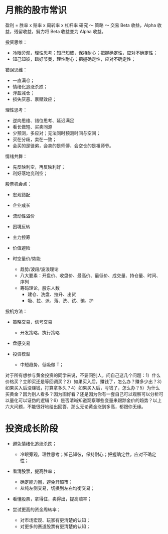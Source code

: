 # 月熊的股市常识

盈利 = 胜率 x 赔率 x 周转率 x 杠杆率
研究 ～ 策略 ～ 交易
Beta 收益，Alpha 收益，残留收益，努力将 Beta 收益变为 Alpha 收益。

投资思维：

- 冷眼旁观，理性思考；知己知彼，保持耐心；把握确定性，应对不确定性；
- 知己知彼，踏好节奏，理性耐心；把握确定性，应对不确定性；

错误思维：

- 一直满仓；
- 情绪化追涨杀跌；
- 浮盈减仓；
- 损失厌恶、禀赋效应；

理性思考：

- 逆向思维、错位思考、延迟满足
- 看长做短、买卖同源
- 少预测，多应对；无法同时预测时间与空间；
- 买在分歧，卖在一致；
- 会买的是徒弟，会卖的是师傅，会空仓的是祖师爷。

情绪共舞：

- 先反映利空，再反映利好；
- 利好落地变利空；

股票机会点：

- 宏观错配
- 企业成长
- 流动性溢价
- 困境反转
- 主力控筹
- 价值避险

- 时空量价/势能

  - 趋势/波段/波浪理论
  - 八大要素：开盘价、收盘价、最高价、最低价、成交量、持仓量、时间、序列
  - 筹码理论，股东人数
    - 建仓、洗盘、拉升、出货
    - 吸、拉、派、落、洗、试、骗、护

投机方法：

- 策略交易，信号交易
  - 开发策略，执行策略
- 盘感交易

- 投资模型
  - 中短趋势，低吸做 T；

对于所有想参与黄金投资的同学来说，不要问别人，问自己这几个问题：1）什么价格买？立即买还是等回调买？2）如果买入后，赚钱了，怎么办？赚多少出？3）如果买入后没赚钱，打算拿多久？4）如果买入后，亏钱了，怎么办？5）为什么买黄金？因为别人看多？因为图好看？还是因为你有一套自己可以观察可以分析可以量化可以证伪的逻辑？6）是否清晰知道观察哪些变量来跟踪金价的趋势？以上六大问题，不能很好地给出回答，那么无论黄金涨到多高，都跟你无缘。

# 投资成长阶段

- 避免情绪化追涨杀跌；
  - 冷眼旁观，理性思考；知己知彼，保持耐心；把握确定性，应对不确定性；

- 看清股票，提高胜率；
  - 确定能力圈，避免开超市；
  - 从纯左侧交易，切换到左右均衡交易；

- 看懂股票，拿得住，卖得出，提高赔率；

- 尝试更高的资金周转率；
  - 对市场宏观、玩家有更清楚的认知；
  - 对更多的赛道股票有更清楚的认知；
